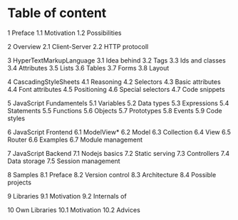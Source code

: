 # Table of content

1 Preface
1.1 Motivation
1.2 Possibilities

2 Overview
2.1 Client-Server
2.2 HTTP protocoll

3 HyperTextMarkupLanguage
3.1 Idea behind
3.2 Tags
3.3 Ids and classes
3.4 Attributes
3.5 Lists
3.6 Tables
3.7 Forms
3.8 Layout

4 CascadingStyleSheets
4.1 Reasoning
4.2 Selectors
4.3 Basic attributes
4.4 Font attributes
4.5 Positioning
4.6 Special selectors
4.7 Code snippets

5 JavaScript Fundamentels
5.1 Variables
5.2 Data types
5.3 Expressions
5.4 Statements
5.5 Functions
5.6 Objects
5.7 Prototypes
5.8 Events
5.9 Code styles

6 JavaScript Frontend
6.1 ModelView*
6.2 Model
6.3 Collection
6.4 View
6.5 Router
6.6 Examples
6.7 Module management

7 JavaScript Backend
7.1 Nodejs basics
7.2 Static serving
7.3 Controllers
7.4 Data storage
7.5 Session management

8 Samples
8.1 Preface
8.2 Version control
8.3 Architecture
8.4 Possible projects

9 Libraries
9.1 Motivation
9.2 Internals of

10 Own Libraries
10.1 Motivation
10.2 Advices